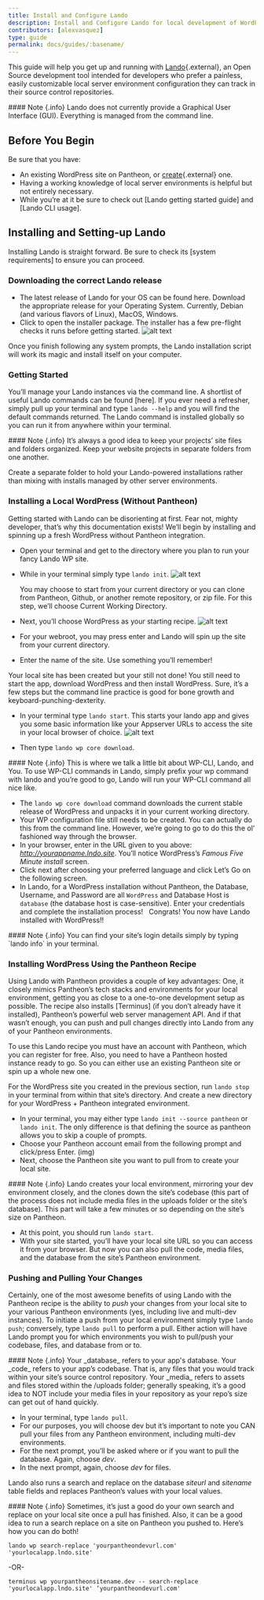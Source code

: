 ```yaml
---
title: Install and Configure Lando
description: Install and Configure Lando for local development of WordPress sites.
contributors: [alexvasquez]
type: guide
permalink: docs/guides/:basename/
---
```


This guide will help you get up and running with [Lando](https://thinktandem.io/lando/){.external}, an Open Source development tool intended for developers who prefer a painless, easily customizable local server environment configuration they can track in their source control repositories.

<div class="alert alert-info" role="alert" markdown="1">
#### Note {.info}
Lando does not currently provide a Graphical User Interface (GUI). Everything is managed from the command line. 
</div>

## Before You Begin

Be sure that you have:

- An existing WordPress site on Pantheon, or [create](https://dashboard.pantheon.io/sites/create){.external} one.
- Having a working knowledge of local server environments is helpful but not entirely necessary.
- While you’re at it be sure to check out [Lando getting started guide] and [Lando CLI usage].

## Installing and Setting-up Lando

Installing Lando is straight forward. Be sure to check its [system requirements] to ensure you can proceed.

### Downloading the correct Lando release

- The latest release of Lando for your OS can be found here. Download the appropriate release for your Operating System. Currently, Debian (and various flavors of Linux), MacOS, Windows.
- Click to open the installer package. The installer has a few pre-flight checks it runs before getting started.
![alt text](https://lh6.googleusercontent.com/lMk_JxH4wD8FaI1Hch40R81MtRTWFB4pWZoFBZUORUkGPVjLgQgmIZVfREQmYSHLv7D309UgSCPupq6-_ztXtfJJJgVkt5kROxkuNTRC "Lando Installer")

Once you finish following any system prompts, the Lando installation script will work its magic and install itself on your computer.

### Getting Started
You’ll manage your Lando instances via the command line. A shortlist of useful Lando commands can be found [here]. If you ever need a refresher, simply pull up your terminal and type `lando --help` and you will find the default commands returned. The Lando command is installed globally so you can run it from anywhere within your terminal. 

<div class="alert alert-info" role="alert" markdown="1">
#### Note {.info}
It’s always a good idea to keep your projects’ site files and folders organized. Keep your website projects in separate folders from one another.
</div>

Create a separate folder to hold your Lando-powered installations rather than mixing with installs managed by other server environments.

### Installing a Local WordPress (Without Pantheon)

Getting started with Lando can be disorienting at first. Fear not, mighty developer, that’s why this documentation exists! We’ll begin by installing and spinning up a fresh WordPress without Pantheon integration.

- Open your terminal and get to the directory where you plan to run your fancy Lando WP site. 
- While in your terminal simply type `lando init`.
![alt text](https://lh4.googleusercontent.com/wSSyn5FZsxUY_03N-d5vszYVQPljZCBafwsk_kjWP4SJ62QzSvB-YaFrHwX9nZvXD3Lab5LHGEDMUt19JqgFOrBY-nU5UulHgcYYRMnJ "Install Lando to your working directory")


	You may choose to start from your current directory or you can clone from Pantheon, Github, or another remote repository, or zip file. For this step, we’ll choose Current Working Directory.  
- Next, you’ll choose WordPress as your starting recipe.
![alt text](https://lh3.googleusercontent.com/9oaWMtWpGPftZ15xrjwB9mcPpFwXNgoS5yUeafZI_hoj57dWS2LLKi6Xfc4odz1yDBfLoatRLkcWEWviyvS0saQSEMJ_BffcolQ2kigA "Install Lando to your working directory")

- For your webroot, you may press enter and Lando will spin up the site from your current directory.
- Enter the name of the site. Use something you’ll remember!

Your local site has been created but your still not done! You still need to start the app, download WordPress and then install WordPress. Sure, it’s a few steps but the command line practice is good for bone growth and keyboard-punching-dexterity.

- In your terminal type `lando start`. This starts your lando app and gives you some basic information like your Appserver URLs to access the site in your local browser of choice.
![alt text](https://lh6.googleusercontent.com/MDz4wDlDJZeEmuNwRKR7rZJStKPLvPQqUjn3kfK_oEk5c33UcO7tJxghP41IUyBnsaEudIUk5Zua5qb8QX06X5uzI86zXmJhorOXIMVS "Install Lando to your working directory")

- Then type `lando wp core download`. 

<div class="alert alert-info" role="alert" markdown="1">
#### Note {.info}
This is where we talk a little bit about WP-CLI, Lando, and You. To use WP-CLI commands in Lando, simply prefix your wp command with lando and you’re good to go, Lando will run your WP-CLI command all nice like. 
</div>

- The `lando wp core download` command downloads the current stable release of WordPress and unpacks it in your current working directory.
- Your WP configuration file still needs to be created. You can actually do this from the command line. However, we’re going to go to do this the ol’ fashioned way through the browser.
- In your browser, enter in the URL given to you above: _http://yourappname.lndo.site_. You’ll notice WordPress’s _Famous Five Minute install_ screen. 
- Click next after choosing your preferred language and click Let’s Go on the following screen.
- In Lando, for a WordPress installation without Pantheon, the Database, Username, and Password are all `WordPress` and Database Host is `database` (the database host is case-sensitive). Enter your credentials and complete the installation process!   Congrats! You now have Lando installed with WordPress!! 

<div class="alert alert-info" role="alert" markdown="1">
#### Note {.info}
You can find your site’s login details simply by typing `lando info` in your terminal.
</div>

### Installing WordPress Using the Pantheon Recipe

Using Lando with Pantheon provides a couple of key advantages: One, it closely mimics Pantheon’s tech stacks and environments for your local environment, getting you as close to a one-to-one development setup as possible. The recipe also installs [Terminus] (if you don’t already have it installed), Pantheon’s powerful web server management API. And if that wasn’t enough, you can push and pull changes directly into Lando from any of your Pantheon environments.

To use this Lando recipe you must have an account with Pantheon, which you can register for free. Also, you need to have a Pantheon hosted instance ready to go. So you can either use an existing Pantheon site or spin up a whole new one.

For the WordPress site you created in the previous section, run `lando stop` in your terminal from within that site’s directory. And create a new directory for your WordPress + Pantheon integrated environment.

- In your terminal, you may either type `lando init --source pantheon` or `lando init`. The only difference is that defining the source as pantheon allows you to skip a couple of prompts.
- Choose your Pantheon account email from the following prompt and click/press Enter. (img)
- Next, choose the Pantheon site you want to pull from to create your local site.

<div class="alert alert-info" role="alert" markdown="1">
#### Note {.info}
Lando creates your local environment, mirroring your dev environment closely, and the clones down the site’s codebase (this part of the process does not include media files in the uploads folder or the site’s database). This part will take a few minutes or so depending on the site’s size on Pantheon.
</div>

- At this point, you should run `lando start`.
- With your site started, you’ll have your local site URL so you can access it from your browser. But now you can also pull the code, media files, and the database from the site’s Pantheon environment.

### Pushing and Pulling Your Changes
Certainly, one of the most awesome benefits of using Lando with the Pantheon recipe is the ability to _push_ your changes from your local site to your various Pantheon environments (yes, including live and multi-dev instances).
To initiate a push from your local environment simply type `lando push`; conversely, type `lando pull` to perform a pull. Either action will have Lando prompt you for which environments you wish to pull/push your codebase, files, and database from or to.

<div class="alert alert-info" role="alert" markdown="1">
#### Note {.info}
Your _database_ refers to your app's database. Your _code_ refers to your app’s codebase. That is, any files that you would track within your site’s source control repository. Your _media_ refers to assets and files stored within the /uploads folder; generally speaking, it’s a good idea to NOT include your media files in your repository as your repo’s size can get out of hand quickly.
</div>

- In your terminal, type `lando pull`.
- For our purposes, you will choose dev but it’s important to note you CAN pull your files from any Pantheon environment, including multi-dev environments.
- For the next prompt, you’ll be asked where or if you want to pull the database. Again, choose _dev_.
- In the next prompt, again, choose _dev_ for files.

Lando also runs a search and replace on the database  _siteurl_ and _sitename_ table fields and replaces Pantheon’s values with your local values. 

<div class="alert alert-info" role="alert" markdown="1">
#### Note {.info}
Sometimes, it’s just a good do your own search and replace on your local site once a pull has finished. Also, it can be a good idea to run a search replace on a site on Pantheon you pushed to. Here’s how you can do both!

`lando wp search-replace 'yourpantheondevurl.com' 'yourlocalapp.lndo.site'`

-OR-

`terminus wp yourpantheonsitename.dev -- search-replace 'yourlocalapp.lndo.site' ‘yourpantheondevurl.com'`
</div>

